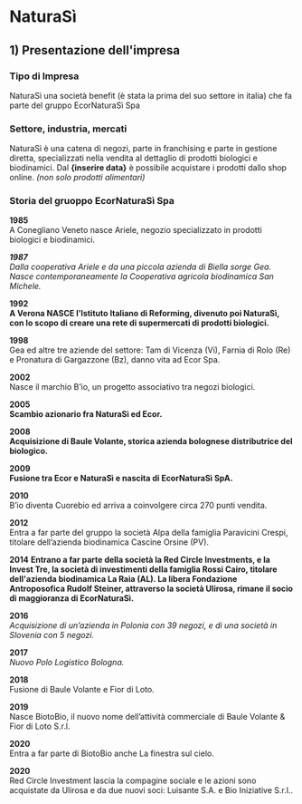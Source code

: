 # NaturaSì

## 1) Presentazione dell'impresa
### Tipo di Impresa
NaturaSì una società benefit (è stata la prima del suo settore in italia) che fa parte del gruppo EcorNaturaSì Spa

### Settore, industria, mercati
NaturaSì è una catena di negozi, parte in franchising e parte in gestione diretta, specializzati nella vendita al dettaglio di prodotti biologici e biodinamici. Dal **{inserire data}** è possibile acquistare i prodotti dallo shop online.
*(non solo prodotti alimentari)*

### Storia del gruoppo EcorNaturaSì Spa
**1985**  
A Conegliano Veneto nasce Ariele, negozio specializzato in prodotti biologici e biodinamici.

***1987**  
Dalla cooperativa Ariele e da una piccola azienda di Biella sorge Gea. Nasce contemporaneamente la Cooperativa agricola biodinamica San Michele.*

**1992**  
**A Verona NASCE l’Istituto Italiano di Reforming, divenuto poi NaturaSì, con lo scopo di creare una rete di supermercati di prodotti biologici.**

**1998**  
Gea ed altre tre aziende del settore: Tam di Vicenza (Vi), Farnia di Rolo (Re) e Pronatura di Gargazzone (Bz), danno vita ad Ecor Spa. 

**2002**  
Nasce il marchio B’io, un progetto associativo tra negozi biologici. 

**2005**  
**Scambio azionario fra NaturaSì ed Ecor.**

**2008**  
**Acquisizione di Baule Volante, storica azienda bolognese distributrice del biologico.**

**2009**  
**Fusione tra Ecor e NaturaSì e nascita di EcorNaturaSì SpA.**

**2010**  
B’io diventa Cuorebio ed arriva a coinvolgere circa 270 punti vendita. 

**2012**  
Entra a far parte del gruppo la società Alpa della famiglia Paravicini Crespi, titolare dell’azienda biodinamica Cascine Orsine (PV). 

**2014** 
**Entrano a far parte della società la Red Circle Investments, e la Invest Tre, la società di investimenti della famiglia Rossi Cairo, titolare dell'azienda biodinamica La Raia (AL). La libera Fondazione Antroposofica Rudolf Steiner, attraverso la società Ulirosa, rimane il socio di maggioranza di EcorNaturaSì.**

**2016**  
*Acquisizione di un’azienda in Polonia con 39 negozi, e di una società in Slovenia con 5 negozi.*

**2017**  
*Nuovo Polo Logistico Bologna.*

**2018**  
Fusione di Baule Volante e Fior di Loto.

**2019**  
Nasce BiotoBio, il nuovo nome dell’attività commerciale di Baule Volante & Fior di Loto S.r.l.

**2020**  
Entra a far parte di BiotoBio anche La finestra sul cielo. 

**2020**  
Red Circle Investment lascia la compagine sociale e le azioni sono acquistate da Ulirosa e da due nuovi soci: Luisante S.A. e Bio Iniziative S.r.l..
